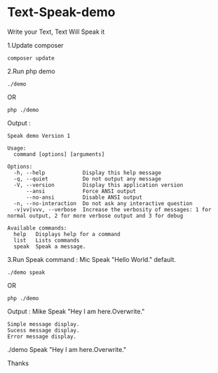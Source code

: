 # Text-Speak-demo
Write your Text, Text Will Speak it 

1.Update composer
```
composer update
```

2.Run php demo 
```
./demo 
```
OR 
```
php ./demo
```
Output : 
```
Speak demo Version 1

Usage:
  command [options] [arguments]

Options:
  -h, --help            Display this help message
  -q, --quiet           Do not output any message
  -V, --version         Display this application version
      --ansi            Force ANSI output
      --no-ansi         Disable ANSI output
  -n, --no-interaction  Do not ask any interactive question
  -v|vv|vvv, --verbose  Increase the verbosity of messages: 1 for normal output, 2 for more verbose output and 3 for debug

Available commands:
  help   Displays help for a command
  list   Lists commands
  speak  Speak a message.

```
3.Run Speak command : Mic Speak "Hello World." default.
```
./demo speak
```
OR 
```
php ./demo
```
Output : Mike Speak "Hey I am here.Overwrite." 
```
Simple message display.
Sucess message display.
Error message display.
```
./demo Speak "Hey I am here.Overwrite."


Thanks

